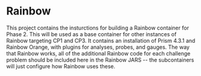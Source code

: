 # Rainbow 

This project contains the insturctions for building a Rainbow container for Phase 2.
This will be used as a base container for other instances of Rainbow targeting CP1 and CP3.
It contains an installation of Prism 4.3.1 and Rainbow Orange, with plugins for analyses, probes, and gauges. The way that Rainbow works, all of the additional Rainbow code for each challenge problem should be included here in the Rainbow JARS -- the subcontainers will just configure how Rainbow uses these. 
